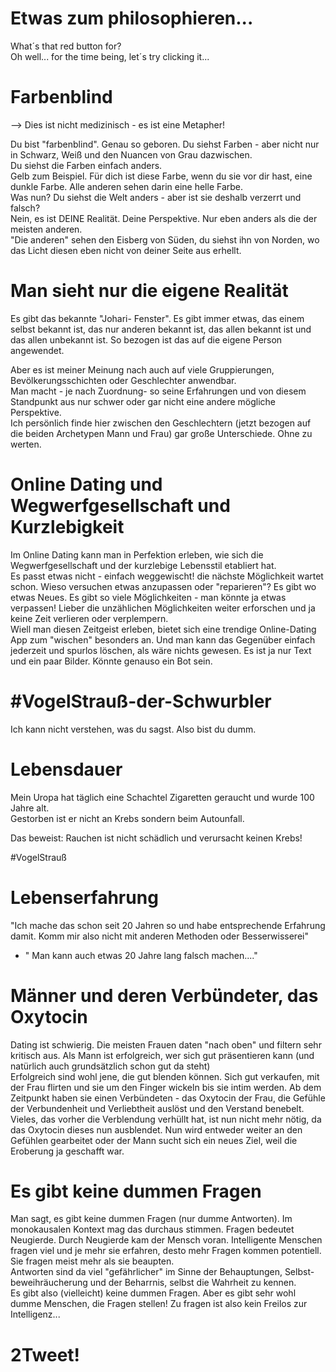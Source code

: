 # Etwas zum philosophieren...

What´s that red button for?  
Oh well... for the time being, let´s try clicking it...



# Farbenblind

--> Dies ist nicht medizinisch - es ist eine Metapher!

Du bist "farbenblind". Genau so geboren. Du siehst Farben - aber nicht nur in Schwarz, Weiß und den Nuancen von Grau dazwischen.  
Du siehst die Farben einfach anders.  
Gelb zum Beispiel. Für dich ist diese Farbe, wenn du sie vor dir hast, eine dunkle Farbe. Alle anderen sehen darin eine helle Farbe.  
Was nun? Du siehst die Welt anders - aber ist sie deshalb verzerrt und falsch?  
Nein, es ist DEINE Realität. Deine Perspektive. Nur eben anders als die der meisten anderen.  
"Die anderen" sehen den Eisberg von Süden, du siehst ihn von Norden, wo das Licht diesen eben nicht von deiner Seite aus erhellt.


# Man sieht nur die eigene Realität

Es gibt das bekannte "Johari- Fenster". Es gibt immer etwas, das einem selbst bekannt ist, das nur anderen bekannt ist, das allen bekannt ist und das allen unbekannt ist. So bezogen ist das auf die eigene Person angewendet.

Aber es ist meiner Meinung nach auch auf viele Gruppierungen, Bevölkerungsschichten oder Geschlechter anwendbar.  
Man macht - je nach Zuordnung- so seine Erfahrungen und von diesem Standpunkt aus nur schwer oder gar nicht eine andere mögliche Perspektive.  
Ich persönlich finde hier zwischen den Geschlechtern (jetzt bezogen auf die beiden Archetypen Mann und Frau) gar große Unterschiede. Ohne zu werten.  


# Online Dating und Wegwerfgesellschaft und Kurzlebigkeit

Im Online Dating kann man in Perfektion erleben, wie sich die Wegwerfgesellschaft und der kurzlebige Lebensstil etabliert hat.  
Es passt etwas nicht - einfach weggewischt! die nächste Möglichkeit wartet schon. Wieso versuchen etwas anzupassen oder "reparieren"? Es gibt wo etwas Neues. Es gibt so viele Möglichkeiten - man könnte ja etwas verpassen! Lieber die unzählichen Möglichkeiten weiter erforschen und ja keine Zeit verlieren oder verplempern.  
Wiell man diesen Zeitgeist erleben, bietet sich eine trendige Online-Dating App zum "wischen" besonders an. Und man kann das Gegenüber einfach jederzeit und spurlos löschen, als wäre nichts gewesen. Es ist ja nur Text und ein paar Bilder. Könnte genauso ein Bot sein.



# #VogelStrauß-der-Schwurbler

Ich kann nicht verstehen, was du sagst. Also bist du dumm.


# Lebensdauer  

Mein Uropa hat täglich eine Schachtel Zigaretten geraucht und wurde 100 Jahre alt.  
Gestorben ist er nicht an Krebs sondern beim Autounfall.  

Das beweist: Rauchen ist nicht schädlich und verursacht keinen Krebs!  

#VogelStrauß


# Lebenserfahrung  

"Ich mache das schon seit 20 Jahren so und habe entsprechende Erfahrung damit. Komm mir also nicht mit anderen Methoden oder Besserwisserei"  
- " Man kann auch etwas 20 Jahre lang falsch machen...."   


# Männer und deren Verbündeter, das Oxytocin

Dating ist schwierig. Die meisten Frauen daten "nach oben" und filtern sehr kritisch aus. Als Mann ist erfolgreich, wer sich gut präsentieren kann (und natürlich auch grundsätzlich schon gut da steht)  
Erfolgreich sind wohl jene, die gut blenden können. Sich gut verkaufen, mit der Frau flirten und sie um den Finger wickeln bis sie intim werden. Ab dem Zeitpunkt haben sie einen Verbündeten - das Oxytocin der Frau, die Gefühle der Verbundenheit und Verliebtheit auslöst und den Verstand benebelt. Vieles, das vorher die Verblendung verhüllt hat, ist nun nicht mehr nötig, da das Oxytocin dieses nun ausblendet. Nun wird entweder weiter an den Gefühlen gearbeitet oder der Mann sucht sich ein neues Ziel, weil die Eroberung ja geschafft war.


# Es gibt keine dummen Fragen

Man sagt, es gibt keine dummen Fragen (nur dumme Antworten). Im monokausalen Kontext mag das durchaus stimmen. Fragen bedeutet Neugierde. Durch Neugierde kam der Mensch voran. Intelligente Menschen fragen viel und je mehr sie erfahren, desto mehr Fragen kommen potentiell. Sie fragen meist mehr als sie beaupten.  
Antworten sind da viel "gefährlicher" im Sinne der Behauptungen, Selbst-beweihräucherung und der Beharrnis, selbst die Wahrheit zu kennen.  
Es gibt also (vielleicht) keine dummen Fragen. Aber es gibt sehr wohl dumme Menschen, die Fragen stellen! Zu fragen ist also kein Freilos zur Intelligenz...  





# 2Tweet!
